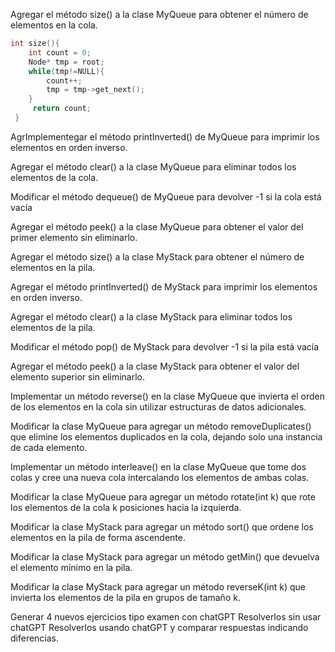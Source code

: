 
Agregar el método size() a la clase MyQueue para obtener el número de elementos en la cola.
```C++
int size(){
    int count = 0;
    Node* tmp = root;
    while(tmp!=NULL){
        count++;
        tmp = tmp->get_next();
    }
     return count;
 }
```
AgrImplementegar el método printInverted() de MyQueue para imprimir los elementos en orden inverso.

Agregar el método clear() a la clase MyQueue para eliminar todos los elementos de la cola.

Modificar el método dequeue() de MyQueue para devolver -1 si la cola está vacía

Agregar el método peek() a la clase MyQueue para obtener el valor del primer elemento sin eliminarlo.

Agregar el método size() a la clase MyStack para obtener el número de elementos en la pila.

Agregar el método printInverted() de MyStack para imprimir los elementos en orden inverso.

Agregar el método clear() a la clase MyStack para eliminar todos los elementos de la pila.

Modificar el método pop() de MyStack para devolver -1 si la pila está vacía

Agregar el método peek() a la clase MyStack para obtener el valor del elemento superior sin eliminarlo.

Implementar un método reverse() en la clase MyQueue que invierta el orden de los elementos en la cola sin utilizar estructuras de datos adicionales.

Modificar la clase MyQueue para agregar un método removeDuplicates() que elimine los elementos duplicados en la cola, dejando solo una instancia de cada elemento.

Implementar un método interleave() en la clase MyQueue que tome dos colas y cree una nueva cola intercalando los elementos de ambas colas.

Modificar la clase MyQueue para agregar un método rotate(int k) que rote los elementos de la cola k posiciones hacia la izquierda.

Modificar la clase MyStack para agregar un método sort() que ordene los elementos en la pila de forma ascendente.

Modificar la clase MyStack para agregar un método getMin() que devuelva el elemento mínimo en la pila.

Modificar la clase MyStack para agregar un método reverseK(int k) que invierta los elementos de la pila en grupos de tamaño k.

Generar 4 nuevos ejercicios tipo examen con chatGPT
Resolverlos sin usar chatGPT
Resolverlos usando chatGPT y comparar respuestas indicando diferencias.
